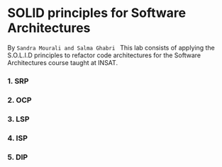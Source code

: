 # SOLID principles for Software Architectures
By `Sandra Mourali and Salma Ghabri `
This lab consists of applying the S.O.L.I.D principles to refactor code architectures for the Software Architectures course taught at INSAT.
### 1. SRP
### 2. OCP
### 3. LSP
### 4. ISP
### 5. DIP
